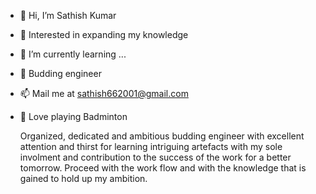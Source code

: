 - 👋 Hi, I’m Sathish Kumar
- 👀 Interested in expanding my knowledge
- 🌱 I’m currently learning ...
- 💞️ Budding engineer
- 📫 Mail me at sathish662001@gmail.com
- 🏸 Love playing Badminton

    Organized, dedicated and ambitious budding engineer with excellent attention and thirst for learning intriguing artefacts with my sole involment and contribution to the success of the work for a better tomorrow. Proceed with the work flow and with the knowledge that is gained to hold up my ambition.


<!---
Sathish-Kumar-R6/Sathish-Kumar-R6 is a ✨ special ✨ repository because its `README.md` (this file) appears on your GitHub profile.
You can click the Preview link to take a look at your changes.
--->
